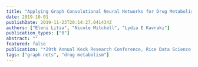 ```yaml
---
title: "Applying Graph Convolutional Neural Networks for Drug Metabolism Prediction"
date: 2019-10-01
publishDate: 2019-11-23T20:14:27.041434Z
authors: ["Eleni Litsa", "Nicole Mitchell", "Lydia E Kavraki"]
publication_types: ["0"]
abstract: ""
featured: false
publication: "*29th Annual Keck Research Conference, Rice Data Science Conference*"
tags: ["graph nets", "drug metabolism"]
---
```


